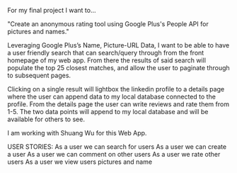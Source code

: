 For my final project I want to… 

"Create an anonymous rating tool using Google Plus's People API for pictures and names."

Leveraging Google Plus’s Name, Picture-URL Data, I want to be able to have a user friendly search that can search/query through from the front homepage of my web app. From there the results of said search will populate the top 25 closest matches, and allow the user to paginate through to subsequent pages. 

Clicking on a single result will lightbox the linkedin profile to a details page where the user can append data to my local database connected to the profile. From the details page the user can write reviews and rate them from 1-5. The two data points will append to my local database and will be available for others to see.

I am working with Shuang Wu for this Web App.


USER STORIES:
As a user we can search for users
As a user we can create a user
As a user we can comment on other users
As a user we rate other users
As a user we view users pictures and name
